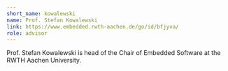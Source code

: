```yaml
---
short_name: kowalewski
name: Prof. Stefan Kowalewski
link: https://www.embedded.rwth-aachen.de/go/id/bfjyva/
role: advisor
---
```


Prof. Stefan Kowalewski is head of the Chair of Embedded Software at the RWTH Aachen University.